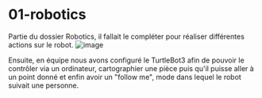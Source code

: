 # 01-robotics

Partie du dossier Robotics, il fallait le compléter pour réaliser différentes actions sur le robot.
![image](https://user-images.githubusercontent.com/72147223/156552787-20b8273d-6562-4bf1-821a-0800a9817793.png)

Ensuite, en équipe nous avons configuré le TurtleBot3 afin de pouvoir le contrôler via un ordinateur, cartographier une pièce puis qu'il puisse aller à un point donné et enfin avoir un "follow me", mode dans lequel le robot suivait une personne.


